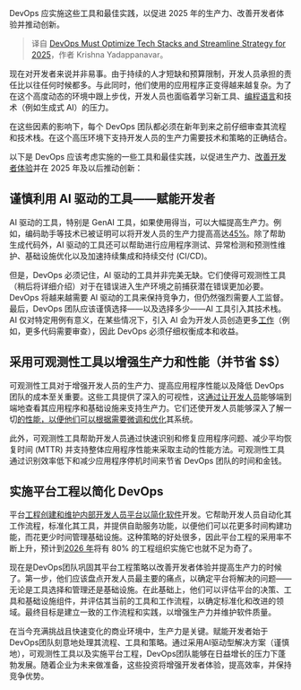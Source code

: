 
<!--
title: DevOps必须优化技术栈并简化2025年的战略
cover: https://cdn.thenewstack.io/media/2024/12/f75008d4-hack-capital-uv5_bsypfum-unsplash-scaled.jpg
-->

DevOps 应实施这些工具和最佳实践，以促进 2025 年的生产力、改善开发者体验并推动创新。

> 译自 [DevOps Must Optimize Tech Stacks and Streamline Strategy for 2025](https://thenewstack.io/devops-must-optimize-tech-stacks-and-streamline-strategy-for-2025/)，作者 Krishna Yadappanavar。

现在对开发者来说并非易事。由于持续的人才短缺和预算限制，开发人员承担的责任比以往任何时候都多。与此同时，他们使用的应用程序正变得越来越复杂。为了在这个高度动态的环境中跟上步伐，开发人员也面临着学习新工具、[编程语言](https://thenewstack.io/programming-languages/)和技术（例如生成式 AI）的压力。

在这些因素的影响下，每个 DevOps 团队都必须在新年到来之前仔细审查其流程和技术栈。在这个高压环境下支持开发人员的生产力需要技术和策略的正确结合。

以下是 DevOps 应该考虑实施的一些工具和最佳实践，以促进生产力、[改善开发者体验](https://thenewstack.io/improving-developer-experience-drives-profitability/)并在 2025 年及以后推动创新：

## 谨慎利用 AI 驱动的工具——赋能开发者

AI 驱动的工具，特别是 GenAI 工具，如果使用得当，可以大幅提高生产力。例如，编码助手等技术已被证明可以将开发人员的生产力提高高达[45%](https://fortegrp.com/insights/ai-coding-assistants)。除了帮助生成代码外，AI 驱动的工具还可以帮助进行应用程序测试、异常检测和预测性维护、基础设施优化以及加速持续集成和持续交付 (CI/CD)。

但是，DevOps 必须记住，AI 驱动的工具并非完美无缺。它们使得可观测性工具（稍后将详细介绍）对于在错误进入生产环境之前捕获潜在错误更加必要。DevOps 将越来越需要 AI 驱动的工具来保持竞争力，但仍然强烈需要人工监督。最后，DevOps 团队应该谨慎选择——以及选择多少——AI 工具引入其技术栈。AI 仅对特定用例有意义，在某些情况下，引入 AI 会为开发人员创造更多[工作](https://thenewstack.io/gitlab-uses-ai-agents-to-automate-non-coding-dev-work/)（例如，更多代码需要审查），因此 DevOps 必须仔细权衡成本和收益。

## 采用可观测性工具以增强生产力和性能（并节省 $$）

可观测性工具对于增强开发人员的生产力、提高应用程序性能以及降低 DevOps 团队的成本至关重要。这些工具提供了深入的可视性，这[通过让开发人员](https://thenewstack.io/atlassians-new-ai-product-gives-developers-access-to-agents/)能够端到端地查看其应用程序和基础设施来支持生产力。它们还使开发人员能够深入了解一切[的性能，以便他们可以根据需要微调和优化](https://thenewstack.io/13-practical-updates-to-optimize-website-performance/)其系统。

此外，可观测性工具帮助开发人员通过快速识别和修复应用程序问题、减少平均恢复时间 (MTTR) 并支持整体应用程序性能来采取主动的性能方法。可观测性工具通过识别效率低下和减少应用程序停机时间来节省 DevOps 团队的时间和金钱。

## 实施平台工程以简化 DevOps

平台[工程创建和维护内部开发人员平台以简化软件](https://thenewstack.io/platform-engineering-reshapes-software-dev-at-bechtle/)开发。它帮助开发人员自动化其工作流程，标准化其工具，并提供自助服务功能，以便他们可以花更多时间构建功能，而花更少时间管理基础设施。这种策略的好处很多，因此平台工程的采用率不断上升，预计到[2026 年](https://learn.microsoft.com/en-us/platform-engineering/what-is-platform-engineering)将有 80% 的工程组织实施它也就不足为奇了。

现在是DevOps团队巩固其平台工程策略以改善开发者体验并提高生产力的时候了。第一步，他们应该盘点开发人员最主要的痛点，以确定平台将解决的问题——无论是工具选择和管理还是基础设施。在此基础上，他们可以评估平台的决策、工具和基础设施组件，并评估其当前的工具和工作流程，以确定标准化和改进的领域。最终目标是建立一致的工作流程和实践，以增强生产力并维护软件质量。

在当今充满挑战且快速变化的商业环境中，生产力是关键。赋能开发者始于DevOps团队刻意地处理其流程、工具和策略。通过采用AI驱动型解决方案（谨慎地），可观测性工具以及实施平台工程，DevOps团队能够在日益增长的压力下蓬勃发展。随着企业为未来做准备，这些投资将增强开发者体验，提高效率，并保持竞争优势。
